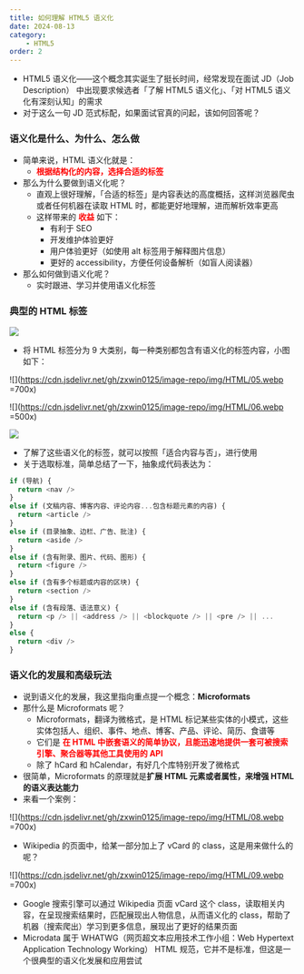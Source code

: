 ```yaml
---
title: 如何理解 HTML5 语义化
date: 2024-08-13
category:
	- HTML5
order: 2
---
```


- HTML5 语义化——这个概念其实诞生了挺长时间，经常发现在面试 JD（Job Description） 中出现要求候选者「了解 HTML5 语义化」、「对 HTML5 语义化有深刻认知」的需求
- 对于这么一句 JD 范式标配，如果面试官真的问起，该如何回答呢？

### 语义化是什么、为什么、怎么做

- 简单来说，HTML 语义化就是：
  - **<font color=red>根据结构化的内容，选择合适的标签</font>**
- 那么为什么要做到语义化呢？
  - 直观上很好理解，「合适的标签」是内容表达的高度概括，这样浏览器爬虫或者任何机器在读取 HTML 时，都能更好地理解，进而解析效率更高
  - 这样带来的 **<font color=red>收益</font>** 如下：
    - 有利于 SEO
    - 开发维护体验更好
    - 用户体验更好（如使用 alt 标签用于解释图片信息）
    - 更好的 accessibility，方便任何设备解析（如盲人阅读器）
- 那么如何做到语义化呢？
  - 实时跟进、学习并使用语义化标签

### 典型的 HTML 标签

![](https://cdn.jsdelivr.net/gh/zxwin0125/image-repo/img/HTML/04.webp)

- 将 HTML 标签分为 9 大类别，每一种类别都包含有语义化的标签内容，小图如下：

![](https://cdn.jsdelivr.net/gh/zxwin0125/image-repo/img/HTML/05.webp =700x)

![](https://cdn.jsdelivr.net/gh/zxwin0125/image-repo/img/HTML/06.webp =500x)

![](https://cdn.jsdelivr.net/gh/zxwin0125/image-repo/img/HTML/07.webp)

- 了解了这些语义化的标签，就可以按照「适合内容与否」，进行使用
- 关于选取标准，简单总结了一下，抽象成代码表达为：

```javascript
if (导航) {
  return <nav />
}
else if (文稿内容、博客内容、评论内容...包含标题元素的内容) {
  return <article />
}
else if (目录抽象、边栏、广告、批注) {
  return <aside />
}
else if (含有附录、图片、代码、图形) {
  return <figure />
}
else if (含有多个标题或内容的区块) {
  return <section />
}
else if (含有段落、语法意义) {
  return <p /> || <address /> || <blockquote /> || <pre /> || ...
}
else {
  return <div />
}
```

### 语义化的发展和高级玩法

- 说到语义化的发展，我这里指向重点提一个概念：**Microformats**
- 那什么是 Microformats 呢？
  - Microformats，翻译为微格式，是 HTML 标记某些实体的小模式，这些实体包括人、组织、事件、地点、博客、产品、评论、简历、食谱等
  - 它们是 **<font color=red>在 HTML 中嵌套语义的简单协议，且能迅速地提供一套可被搜索引擎、聚合器等其他工具使用的 API</font>**
  - 除了 hCard 和 hCalendar，有好几个库特别开发了微格式
- 很简单，Microformats 的原理就是**扩展 HTML 元素或者属性，来增强 HTML 的语义表达能力**
- 来看一个案例：

![](https://cdn.jsdelivr.net/gh/zxwin0125/image-repo/img/HTML/08.webp =700x)

- Wikipedia 的页面中，给某一部分加上了 vCard 的 class，这是用来做什么的呢？

![](https://cdn.jsdelivr.net/gh/zxwin0125/image-repo/img/HTML/09.webp =700x)

- Google 搜索引擎可以通过 Wikipedia 页面 vCard 这个 class，读取相关内容，在呈现搜索结果时，匹配展现出人物信息，从而语义化的 class，帮助了机器（搜索爬出）学习到更多信息，展现出了更好的结果页面
- Microdata 属于 WHATWG（网页超文本应用技术工作小组：Web Hypertext Application Technology Working） HTML 规范，它并不是标准，但这是一个很典型的语义化发展和应用尝试

